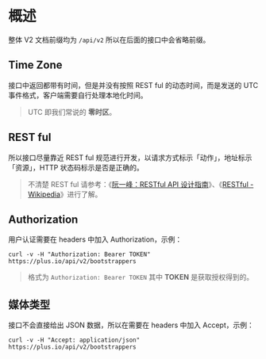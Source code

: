 # 概述

整体 V2 文档前缀均为 `/api/v2` 所以在后面的接口中会省略前缀。

## Time Zone

接口中返回都带有时间，但是并没有按照 REST ful 的动态时间，而是发送的 UTC 事件格式，客户端需要自行处理本地化时间。

> UTC 即我们常说的 **零时区**。

## REST ful

所以接口尽量靠近 REST ful 规范进行开发，以请求方式标示「动作」，地址标示「资源」，HTTP 状态码标示是否是正确的。

> 不清楚 REST ful 请参考：《[阮一峰：RESTful API 设计指南](http://www.ruanyifeng.com/blog/2014/05/restful_api.html)》、《[RESTful - Wikipedia](https://en.wikipedia.org/wiki/Representational_state_transfer)》进行了解。

## Authorization

用户认证需要在 headers 中加入 Authorization，示例：

```shell
curl -v -H "Authorization: Bearer TOKEN" https://plus.io/api/v2/bootstrappers
```

> 格式为 `Authorization: Bearer TOKEN` 其中 **TOKEN** 是获取授权得到的。

## 媒体类型

接口不会直接给出 JSON 数据，所以在需要在 headers 中加入 Accept，示例：

```shell
curl -v -H "Accept: application/json" https://plus.io/api/v2/bootstrappers
```
